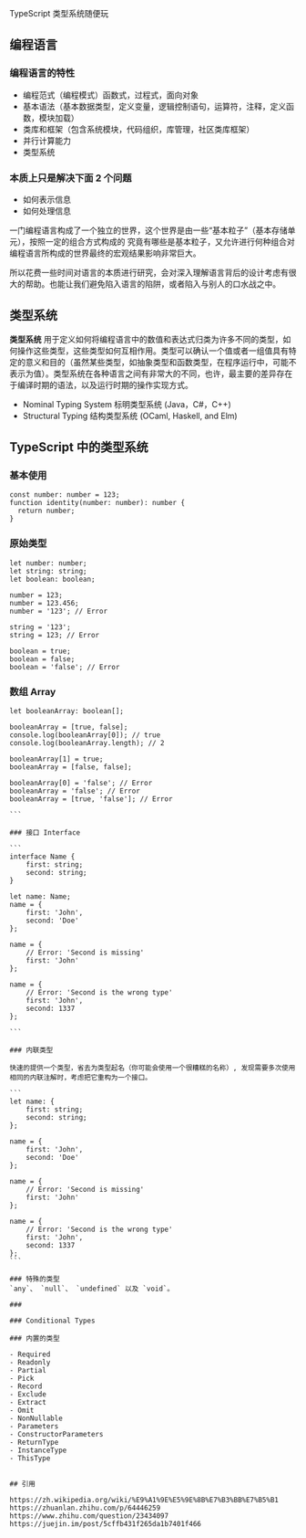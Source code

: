 TypeScript 类型系统随便玩

## 编程语言

### 编程语言的特性

-   编程范式（编程模式）函数式，过程式，面向对象
-   基本语法（基本数据类型，定义变量，逻辑控制语句，运算符，注释，定义函数，模块加载）
-   类库和框架（包含系统模块，代码组织，库管理，社区类库框架）
-   并行计算能力
-   类型系统

### 本质上只是解决下面 2 个问题

-   如何表示信息
-   如何处理信息

一门编程语言构成了一个独立的世界，这个世界是由一些“基本粒子”（基本存储单元），按照一定的组合方式构成的
究竟有哪些是基本粒子，又允许进行何种组合对编程语言所构成的世界最终的宏观结果影响非常巨大。

所以花费一些时间对语言的本质进行研究，会对深入理解语言背后的设计考虑有很大的帮助。也能让我们避免陷入语言的陷阱，或者陷入与别人的口水战之中。

## 类型系统

**类型系统** 用于定义如何将编程语言中的数值和表达式归类为许多不同的类型，如何操作这些类型，这些类型如何互相作用。类型可以确认一个值或者一组值具有特定的意义和目的（虽然某些类型，如抽象类型和函数类型，在程序运行中，可能不表示为值）。类型系统在各种语言之间有非常大的不同，也许，最主要的差异存在于编译时期的语法，以及运行时期的操作实现方式。

-   Nominal Typing System 标明类型系统 (Java，C#，C++)
-   Structural Typing 结构类型系统 (OCaml, Haskell, and Elm)

## TypeScript 中的类型系统

### 基本使用

```
const number: number = 123;
function identity(number: number): number {
  return number;
}
```

### 原始类型

```
let number: number;
let string: string;
let boolean: boolean;

number = 123;
number = 123.456;
number = '123'; // Error

string = '123';
string = 123; // Error

boolean = true;
boolean = false;
boolean = 'false'; // Error
```

### 数组 Array

````
let booleanArray: boolean[];

booleanArray = [true, false];
console.log(booleanArray[0]); // true
console.log(booleanArray.length); // 2

booleanArray[1] = true;
booleanArray = [false, false];

booleanArray[0] = 'false'; // Error
booleanArray = 'false'; // Error
booleanArray = [true, 'false']; // Error

```

### 接口 Interface

```
interface Name {
    first: string;
    second: string;
}

let name: Name;
name = {
    first: 'John',
    second: 'Doe'
};

name = {
    // Error: 'Second is missing'
    first: 'John'
};

name = {
    // Error: 'Second is the wrong type'
    first: 'John',
    second: 1337
};

```

### 内联类型

快速的提供一个类型，省去为类型起名（你可能会使用一个很糟糕的名称）, 发现需要多次使用相同的内联注解时，考虑把它重构为一个接口。

```
let name: {
    first: string;
    second: string;
};

name = {
    first: 'John',
    second: 'Doe'
};

name = {
    // Error: 'Second is missing'
    first: 'John'
};

name = {
    // Error: 'Second is the wrong type'
    first: 'John',
    second: 1337
};
```

### 特殊的类型
`any`、 `null`、 `undefined` 以及 `void`。

### 

### Conditional Types

### 内置的类型

- Required
- Readonly
- Partial
- Pick
- Record
- Exclude
- Extract
- Omit
- NonNullable
- Parameters
- ConstructorParameters
- ReturnType
- InstanceType
- ThisType


## 引用

https://zh.wikipedia.org/wiki/%E9%A1%9E%E5%9E%8B%E7%B3%BB%E7%B5%B1
https://zhuanlan.zhihu.com/p/64446259
https://www.zhihu.com/question/23434097
https://juejin.im/post/5cffb431f265da1b7401f466
````
